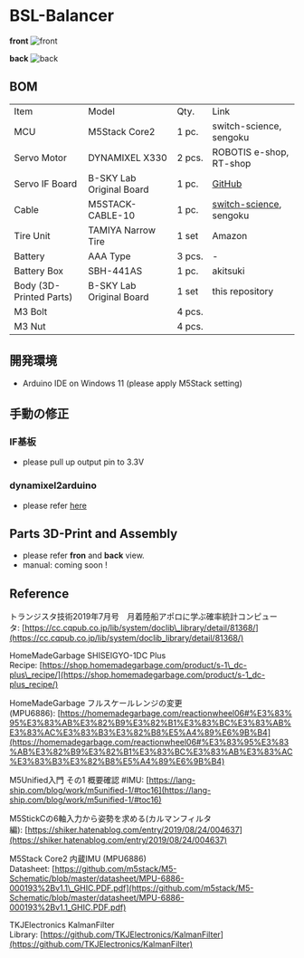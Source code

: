# BSL-Balancer

**front**
![front](./front.png)

**back**
![back](./back.png)


## BOM

|     |     |     |     |
| --- | --- | --- | --- |
| Item | Model | Qty. | Link |
| MCU | M5Stack Core2<br> | 1 pc. | switch-science, sengoku |
| Servo Motor<br> | DYNAMIXEL X330 | 2 pcs. | ROBOTIS e-shop, RT-shop |
| Servo IF Board | B-SKY Lab Original Board | 1 pc. | [GitHub](https://github.com/kim-xps12/m5stack_interface_board_feetech_sts "https://github.com/kim-xps12/m5stack_interface_board_feetech_sts") |
| Cable | M5STACK-CABLE-10 | 1 pc. | [switch-science](https://www.switch-science.com/products/5213 "https://www.switch-science.com/products/5213"), sengoku<br> |
| Tire Unit | TAMIYA Narrow Tire | 1 set | Amazon |
| Battery | AAA Type | 3 pcs. | \-  |
| Battery Box | SBH-441AS | 1 pc. | akitsuki |
| Body (3D-Printed Parts) | B-SKY Lab Original Board<br> | 1 set | this repository |
| M3 Bolt |   | 4 pcs. |    |
| M3 Nut |   | 4 pcs. |    |
  

## 開発環境
- Arduino IDE on Windows 11 (please apply M5Stack setting)

## 手動の修正

### IF基板
- please pull up output pin to 3.3V

### dynamixel2arduino
- please refer [here](https://qiita.com/B-SKY-Lab/items/c52801ce683df49d64a1#%E3%83%A9%E3%82%A4%E3%83%96%E3%83%A9%E3%83%AA%E3%81%AE%E6%9B%B8%E3%81%8D%E6%8F%9B%E3%81%88)
  

## Parts 3D-Print and Assembly
- please refer **fron** and **back** view.
- manual: coming soon !


## Reference

トランジスタ技術2019年7月号　月着陸船アポロに学ぶ確率統計コンピュータ: [https://cc.cqpub.co.jp/lib/system/doclib\_library/detail/81368/](https://cc.cqpub.co.jp/lib/system/doclib_library/detail/81368/)

HomeMadeGarbage SHISEIGYO-1DC Plus Recipe: [https://shop.homemadegarbage.com/product/s-1\_dc-plus\_recipe/](https://shop.homemadegarbage.com/product/s-1_dc-plus_recipe/)

HomeMadeGarbage フルスケールレンジの変更 (MPU6886): [https://homemadegarbage.com/reactionwheel06#%E3%83%95%E3%83%AB%E3%82%B9%E3%82%B1%E3%83%BC%E3%83%AB%E3%83%AC%E3%83%B3%E3%82%B8%E5%A4%89%E6%9B%B4](https://homemadegarbage.com/reactionwheel06#%E3%83%95%E3%83%AB%E3%82%B9%E3%82%B1%E3%83%BC%E3%83%AB%E3%83%AC%E3%83%B3%E3%82%B8%E5%A4%89%E6%9B%B4)

M5Unified入門 その1 概要確認 #IMU: [https://lang-ship.com/blog/work/m5unified-1/#toc16](https://lang-ship.com/blog/work/m5unified-1/#toc16)

M5StickCの6軸入力から姿勢を求める(カルマンフィルタ編): [https://shiker.hatenablog.com/entry/2019/08/24/004637](https://shiker.hatenablog.com/entry/2019/08/24/004637)

M5Stack Core2 内蔵IMU (MPU6886) Datasheet: [https://github.com/m5stack/M5-Schematic/blob/master/datasheet/MPU-6886-000193%2Bv1.1\_GHIC.PDF.pdf](https://github.com/m5stack/M5-Schematic/blob/master/datasheet/MPU-6886-000193%2Bv1.1_GHIC.PDF.pdf)

TKJElectronics KalmanFilter Library: [https://github.com/TKJElectronics/KalmanFilter](https://github.com/TKJElectronics/KalmanFilter)